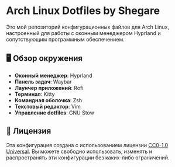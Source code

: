 # Arch Linux Dotfiles by Shegare

Это мой репозиторий конфигурационных файлов для Arch Linux, настроенный для работы с оконным менеджером Hyprland и сопутствующим программным обеспечением.

## 🖥️ Обзор окружения

*   **Оконный менеджер**: Hyprland
*   **Панель задач**: Waybar
*   **Лаунчер приложений**: Rofi
*   **Терминал**: Kitty
*   **Командная оболочка**: Zsh
*   **Текстовый редактор**: Vim
*   **Управление dotfiles**: GNU Stow


## 📜 Лицензия

Эта конфигурация создана с использованием лицензии [CC0-1.0 Universal](https://creativecommons.org/publicdomain/zero/1.0/deed.ru). Вы можете свободно использовать, изменять и распространять эти конфигурации без каких-либо ограничений.

